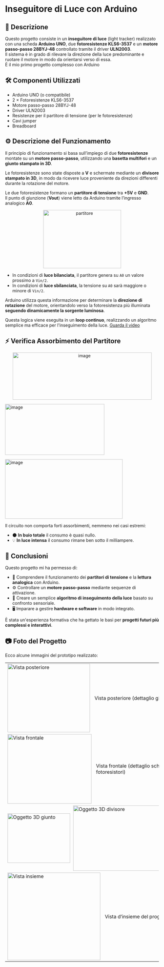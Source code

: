 
# Inseguitore di Luce con Arduino

## 📖 Descrizione
Questo progetto consiste in un **inseguitore di luce** (light tracker) realizzato con una scheda **Arduino UNO**, due **fotoresistenze KLS6-3537** e un **motore passo-passo 28BYJ-48** controllato tramite il driver **ULN2003**.  
Il sistema è in grado di rilevare la direzione della luce predominante e ruotare il motore in modo da orientarsi verso di essa.  
È il mio primo progetto complesso con Arduino

## 🛠️ Componenti Utilizzati
- Arduino UNO (o compatibile)
- 2 × Fotoresistenze KLS6-3537
- Motore passo-passo 28BYJ-48
- Driver ULN2003
- Resistenze per il partitore di tensione (per le fotoresistenze)
- Cavi jumper
- Breadboard

## ⚙️ Descrizione del Funzionamento

Il principio di funzionamento si basa sull’impiego di due **fotoresistenze** montate su un **motore passo-passo**, utilizzando una **basetta multifori** e un **giunto stampato in 3D**.  

Le fotoresistenze sono state disposte a **V** e schermate mediante un **divisore stampato in 3D**, in modo da ricevere luce proveniente da direzioni differenti durante la rotazione del motore.

Le due fotoresistenze formano un **partitore di tensione** tra **+5V** e **GND**.  
Il punto di giunzione (**Vout**) viene letto da Arduino tramite l’ingresso analogico **A0**.
<p align="center">
<img width="255" height="191" alt="partitore" src="https://github.com/user-attachments/assets/7444ee65-0464-425b-ae45-3ac79e9d9251" />
</p>

- In condizioni di **luce bilanciata**, il partitore genera su `A0` un valore prossimo a `Vin/2`.
- In condizioni di **luce sbilanciata**, la tensione su `A0` sarà maggiore o minore di `Vin/2`.

Arduino utilizza questa informazione per determinare la **direzione di rotazione** del motore, orientandolo verso la fotoresistenza più illuminata **seguendo dinamicamente la sorgente luminosa**.

Questa logica viene eseguita in un **loop continuo**, realizzando un algoritmo semplice ma efficace per l'inseguimento della luce. 
[Guarda il video](./Video.mp4)


## ⚡ Verifica Assorbimento del Partitore
<p align="center">
<img width="455" height="155" alt="image" src="https://github.com/user-attachments/assets/14bdcc3f-c351-4b0f-a9b9-4ab09f966c50" /></p>
<p >
<img width="325" height="167" alt="image" src="https://github.com/user-attachments/assets/9ed357fd-2322-4e6c-ac75-1b7a3b5dc0b4" /></p>
<p >
<img width="385" height="195" alt="image" src="https://github.com/user-attachments/assets/af409b77-f818-4c3a-9a02-a9427507c3a7" /></p>

Il circuito non comporta forti assorbimenti, nemmeno nei casi estremi:
- 🌑 **In buio totale** il consumo è quasi nullo.  
- 💡 **In luce intensa** il consumo rimane ben sotto il milliampere.

## 📝 Conclusioni

Questo progetto mi ha permesso di:
- 🔧 Comprendere il funzionamento dei **partitori di tensione** e la **lettura analogica** con Arduino.  
- ⚙️ Controllare un **motore passo-passo** mediante sequenze di attivazione.  
- 🔦 Creare un semplice **algoritmo di inseguimento della luce** basato su confronto sensoriale.  
- 🖥️ Imparare a gestire **hardware e software** in modo integrato.  

È stata un'esperienza formativa che ha gettato le basi per **progetti futuri più complessi e interattivi**.
## 📷 Foto del Progetto

Ecco alcune immagini del prototipo realizzato:

<table>
  <tr>
    <td style="display: flex; align-items: center;">
      <img width="270" height="225" alt="Vista posteriore" src="https://github.com/user-attachments/assets/a7d3a069-446a-4e7b-b8d0-d74ae533baeb" />
      <span style="margin-left: 15px;">Vista posteriore (dettaglio giunto)</span>
    </td>
  </tr>
  <tr>
    <td style="display: flex; align-items: center;">
      <img width="275" height="228" alt="Vista frontale" src="https://github.com/user-attachments/assets/568d19d8-e2c2-4633-a6ca-656f21a9614a" />
      <span style="margin-left: 15px;">Vista frontale (dettaglio schermo luce e fotoresistori)</span>
    </td>
  </tr>
  <tr>
    <td style="display: flex; align-items: center;">
      <img width="205" height="162" alt="Oggetto 3D giunto" src="https://github.com/user-attachments/assets/8d88cbd6-d7a8-44a4-89e1-5c41949986ea" />
      <img width="293" height="214" alt="Oggetto 3D divisore" src="https://github.com/user-attachments/assets/9cc6b3d7-0489-4f14-a7b0-1f2a4e9f1638" style="margin-left: 10px;" />
      <span style="margin-left: 15px;">Oggetti stampati in 3D (giunto e divisore luce)</span>
    </td>
  </tr>
  <tr>
    <td style="display: flex; align-items: center;">
      <img width="304" height="287" alt="Vista insieme" src="https://github.com/user-attachments/assets/c44173a8-3c0a-4db9-8f5a-285d5dc74179" />
      <span style="margin-left: 15px;">Vista d’insieme del progetto</span>
    </td>
  </tr>
</table>
